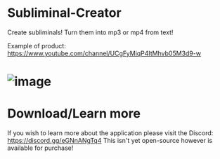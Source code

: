 # Subliminal-Creator
Create subliminals! Turn them into mp3 or mp4 from text!

Example of product: https://www.youtube.com/channel/UCgFyMiqP4ItMhvb05M3d9-w

# ![image](https://github.com/Camerode/Subliminal-Creator/assets/63560091/876bccbe-16dc-4a18-826c-8e6c9655dbea)

# Download/Learn more
If you wish to learn more about the application please visit the Discord: https://discord.gg/eGNnANgTq4
This isn't yet open-source however is available for purchase!
